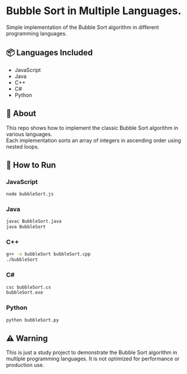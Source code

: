 # Bubble Sort in Multiple Languages.

Simple implementation of the Bubble Sort algorithm in different programming languages.

## 📦 Languages Included

- JavaScript
- Java
- C++
- C#
- Python

## 📖 About

This repo shows how to implement the classic Bubble Sort algorithm in various languages.  
Each implementation sorts an array of integers in ascending order using nested loops.

## 📂 How to Run

### JavaScript
```bash
node bubbleSort.js
```

### Java
```bash
javac BubbleSort.java
java BubbleSort
```

### C++
```bash
g++ -o bubbleSort bubbleSort.cpp
./bubbleSort
```

### C#
```bash
csc bubbleSort.cs
bubbleSort.exe
```

### Python
```bash
python bubbleSort.py
```

## ⚠️ Warning

This is just a study project to demonstrate the Bubble Sort algorithm in multiple programming languages. It is not optimized for performance or production use.
